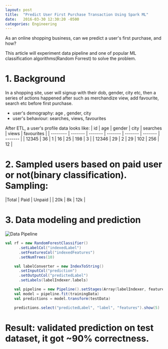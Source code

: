 ```yaml
---
layout: post
title:  "Predict User First Purchase Transaction Using Spark ML"
date:   2016-03-30 12:30:20 -0500
categories: Engineering
---
```

As an online shopping business, can we predict a user's first purchase, and how?

This article will experiment data pipeline and one of popular ML classification algorithms(Random Forrest) to solve the problem.

# 1. Background

In a shopping site,  user will signup with their dob, gender, city etc, then a series of actions happened after such as merchandize view, add favourite, search etc before first purchase.
* user's demography: age , gender, city
* user's behaviour: searches, views, favourites

After ETL, a user's profile data looks like:
| id   | age | gender | city | searches | views | favourites |
| -------- | ------- | ------- | ------- | ------- | ------- | ------- |
| 12345  | 36    |  1 | 16 | 25 | 198 | 3 |
| 12346  | 29    |  2 | 29 | 102 | 256 | 12 |

# 2. Sampled users based on paid user or not(binary classification). Sampling:
|Total	| Paid	| Unpaid |
| 20k	| 8k	| 12k |

# 3. Data modeling and prediction
![Data Pipeline](https://liukelinlin.github.io/images//spark-pipeline-predict-1st-pruchase.jpg)

```scala
val rf = new RandomForestClassifier()
      .setLabelCol("indexedLabel")
      .setFeaturesCol("indexedFeatures")
      .setNumTrees(10)

    val labelConverter = new IndexToString()
      .setInputCol("prediction")
      .setOutputCol("predictedLabel")
      .setLabels(labelIndexer.labels)

    val pipeline = new Pipeline().setStages(Array(labelIndexer, featureIndexer, rf, labelConverter))
    val model = pipeline.fit(trainingData)
    val predictions = model.transform(testData)

    predictions.select("predictedLabel", "label", "features").show(5)
```

# Result: validated prediction on test dataset, it got ~90% correctness.
